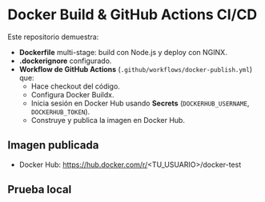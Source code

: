 # Docker Build & GitHub Actions CI/CD

Este repositorio demuestra:

- **Dockerfile** multi-stage: build con Node.js y deploy con NGINX.
- **.dockerignore** configurado.
- **Workflow de GitHub Actions** (`.github/workflows/docker-publish.yml`) que:
  - Hace checkout del código.
  - Configura Docker Buildx.
  - Inicia sesión en Docker Hub usando **Secrets** (`DOCKERHUB_USERNAME`, `DOCKERHUB_TOKEN`).
  - Construye y publica la imagen en Docker Hub.

## Imagen publicada
- Docker Hub: https://hub.docker.com/r/<TU_USUARIO>/docker-test

## Prueba local
```bash

